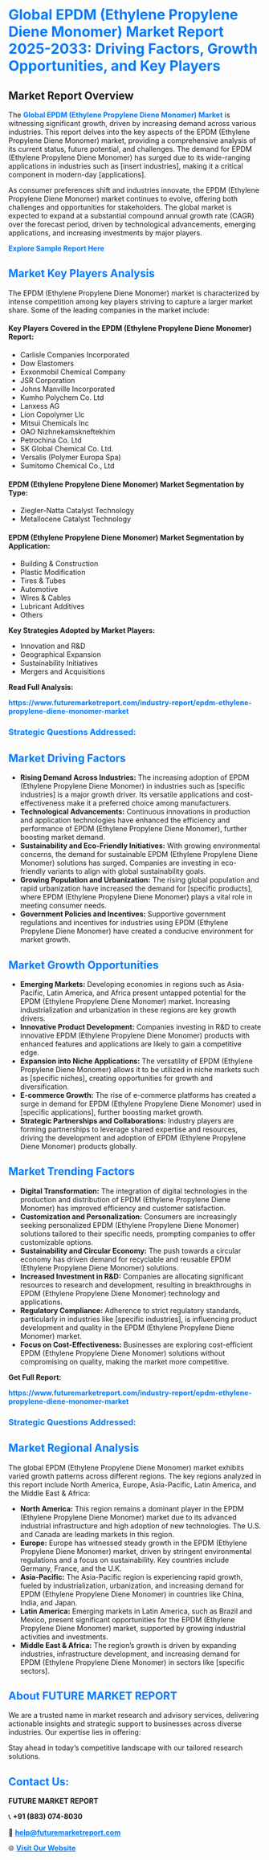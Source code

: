 <h1 style="color: #007BFF;">Global EPDM (Ethylene Propylene Diene Monomer) Market Report 2025-2033: Driving Factors, Growth Opportunities, and Key Players</h1>

<section id="overview">
<h2>Market Report Overview</h2>
<p>The <a href="https://www.futuremarketreport.com/industry-report/epdm-ethylene-propylene-diene-monomer-market" style="color: #007BFF; text-decoration: none;"><strong>Global EPDM (Ethylene Propylene Diene Monomer) Market</strong></a> is witnessing significant growth, driven by increasing demand across various industries. This report delves into the key aspects of the EPDM (Ethylene Propylene Diene Monomer) market, providing a comprehensive analysis of its current status, future potential, and challenges. The demand for EPDM (Ethylene Propylene Diene Monomer) has surged due to its wide-ranging applications in industries such as [insert industries], making it a critical component in modern-day [applications].</p>
<p>As consumer preferences shift and industries innovate, the EPDM (Ethylene Propylene Diene Monomer) market continues to evolve, offering both challenges and opportunities for stakeholders. The global market is expected to expand at a substantial compound annual growth rate (CAGR) over the forecast period, driven by technological advancements, emerging applications, and increasing investments by major players.</p>
</section>

<section id="overview">
<p><a href="https://www.futuremarketreport.com/request-sample/reportId=32930" style="color: #007BFF; text-decoration: none;"><strong>Explore Sample Report Here</strong></a></p>
</section>

<section id="key-players">
<h2 style="color: #007BFF;">Market Key Players Analysis</h2>
<p>The EPDM (Ethylene Propylene Diene Monomer) market is characterized by intense competition among key players striving to capture a larger market share. Some of the leading companies in the market include:</p>
<h4>Key Players Covered in the EPDM (Ethylene Propylene Diene Monomer) Report:</h4>
<ul><li>Carlisle Companies Incorporated</li><li>Dow Elastomers</li><li>Exxonmobil Chemical Company</li><li>JSR Corporation</li><li>Johns Manville Incorporated</li><li>Kumho Polychem Co. Ltd</li><li>Lanxess AG</li><li>Lion Copolymer Llc</li><li>Mitsui Chemicals Inc</li><li>OAO Nizhnekamskneftekhim</li><li>Petrochina Co. Ltd</li><li>SK Global Chemical Co. Ltd.</li><li>Versalis (Polymer Europa Spa)</li><li>Sumitomo Chemical Co., Ltd</li></ul>
<h4>EPDM (Ethylene Propylene Diene Monomer) Market Segmentation by Type:</h4>
<ul><li>Ziegler-Natta Catalyst Technology</li><li>Metallocene Catalyst Technology</li></ul>

<h4>EPDM (Ethylene Propylene Diene Monomer) Market Segmentation by Application:</h4>
<ul><li>Building &amp; Construction</li><li>Plastic Modification</li><li>Tires &amp; Tubes</li><li>Automotive</li><li>Wires &amp; Cables</li><li>Lubricant Additives</li><li>Others</li></ul>
<p><strong>Key Strategies Adopted by Market Players:</strong></p>
<ul>
<li>Innovation and R&D</li>
<li>Geographical Expansion</li>
<li>Sustainability Initiatives</li>
<li>Mergers and Acquisitions</li>
</ul>
</section>

<section>
<p><strong>Read Full Analysis: </strong></p><a href="https://www.futuremarketreport.com/industry-report/epdm-ethylene-propylene-diene-monomer-market" style="color: #007BFF; text-decoration: none;"><strong>https://www.futuremarketreport.com/industry-report/epdm-ethylene-propylene-diene-monomer-market</strong></a>
<h3 style="color: #007BFF;">Strategic Questions Addressed:</h3>
</section>

<section id="driving-factors">
<h2 style="color: #007BFF;">Market Driving Factors</h2>
<ul>
<li><strong>Rising Demand Across Industries:</strong> The increasing adoption of EPDM (Ethylene Propylene Diene Monomer) in industries such as [specific industries] is a major growth driver. Its versatile applications and cost-effectiveness make it a preferred choice among manufacturers.</li>
<li><strong>Technological Advancements:</strong> Continuous innovations in production and application technologies have enhanced the efficiency and performance of EPDM (Ethylene Propylene Diene Monomer), further boosting market demand.</li>
<li><strong>Sustainability and Eco-Friendly Initiatives:</strong> With growing environmental concerns, the demand for sustainable EPDM (Ethylene Propylene Diene Monomer) solutions has surged. Companies are investing in eco-friendly variants to align with global sustainability goals.</li>
<li><strong>Growing Population and Urbanization:</strong> The rising global population and rapid urbanization have increased the demand for [specific products], where EPDM (Ethylene Propylene Diene Monomer) plays a vital role in meeting consumer needs.</li>
<li><strong>Government Policies and Incentives:</strong> Supportive government regulations and incentives for industries using EPDM (Ethylene Propylene Diene Monomer) have created a conducive environment for market growth.</li>
</ul>
</section>

<section id="growth-opportunities">
<h2 style="color: #007BFF;">Market Growth Opportunities</h2>
<ul>
<li><strong>Emerging Markets:</strong> Developing economies in regions such as Asia-Pacific, Latin America, and Africa present untapped potential for the EPDM (Ethylene Propylene Diene Monomer) market. Increasing industrialization and urbanization in these regions are key growth drivers.</li>
<li><strong>Innovative Product Development:</strong> Companies investing in R&D to create innovative EPDM (Ethylene Propylene Diene Monomer) products with enhanced features and applications are likely to gain a competitive edge.</li>
<li><strong>Expansion into Niche Applications:</strong> The versatility of EPDM (Ethylene Propylene Diene Monomer) allows it to be utilized in niche markets such as [specific niches], creating opportunities for growth and diversification.</li>
<li><strong>E-commerce Growth:</strong> The rise of e-commerce platforms has created a surge in demand for EPDM (Ethylene Propylene Diene Monomer) used in [specific applications], further boosting market growth.</li>
<li><strong>Strategic Partnerships and Collaborations:</strong> Industry players are forming partnerships to leverage shared expertise and resources, driving the development and adoption of EPDM (Ethylene Propylene Diene Monomer) products globally.</li>
</ul>
</section>

<section id="trending-factors">
<h2 style="color: #007BFF;">Market Trending Factors</h2>
<ul>
<li><strong>Digital Transformation:</strong> The integration of digital technologies in the production and distribution of EPDM (Ethylene Propylene Diene Monomer) has improved efficiency and customer satisfaction.</li>
<li><strong>Customization and Personalization:</strong> Consumers are increasingly seeking personalized EPDM (Ethylene Propylene Diene Monomer) solutions tailored to their specific needs, prompting companies to offer customizable options.</li>
<li><strong>Sustainability and Circular Economy:</strong> The push towards a circular economy has driven demand for recyclable and reusable EPDM (Ethylene Propylene Diene Monomer) solutions.</li>
<li><strong>Increased Investment in R&D:</strong> Companies are allocating significant resources to research and development, resulting in breakthroughs in EPDM (Ethylene Propylene Diene Monomer) technology and applications.</li>
<li><strong>Regulatory Compliance:</strong> Adherence to strict regulatory standards, particularly in industries like [specific industries], is influencing product development and quality in the EPDM (Ethylene Propylene Diene Monomer) market.</li>
<li><strong>Focus on Cost-Effectiveness:</strong> Businesses are exploring cost-efficient EPDM (Ethylene Propylene Diene Monomer) solutions without compromising on quality, making the market more competitive.</li>
</ul>
</section>

<section>
<p><strong>Get Full Report: </strong></p><a href="https://www.futuremarketreport.com/industry-report/epdm-ethylene-propylene-diene-monomer-market" style="color: #007BFF; text-decoration: none;"><strong>https://www.futuremarketreport.com/industry-report/epdm-ethylene-propylene-diene-monomer-market</strong></a>
<h3 style="color: #007BFF;">Strategic Questions Addressed:</h3>
</section>


<section id="regional-analysis">
<h2 style="color: #007BFF;">Market Regional Analysis</h2>
<p>The global EPDM (Ethylene Propylene Diene Monomer) market exhibits varied growth patterns across different regions. The key regions analyzed in this report include North America, Europe, Asia-Pacific, Latin America, and the Middle East & Africa:</p>
<ul>
<li><strong>North America:</strong> This region remains a dominant player in the EPDM (Ethylene Propylene Diene Monomer) market due to its advanced industrial infrastructure and high adoption of new technologies. The U.S. and Canada are leading markets in this region.</li>
<li><strong>Europe:</strong> Europe has witnessed steady growth in the EPDM (Ethylene Propylene Diene Monomer) market, driven by stringent environmental regulations and a focus on sustainability. Key countries include Germany, France, and the U.K.</li>
<li><strong>Asia-Pacific:</strong> The Asia-Pacific region is experiencing rapid growth, fueled by industrialization, urbanization, and increasing demand for EPDM (Ethylene Propylene Diene Monomer) in countries like China, India, and Japan.</li>
<li><strong>Latin America:</strong> Emerging markets in Latin America, such as Brazil and Mexico, present significant opportunities for the EPDM (Ethylene Propylene Diene Monomer) market, supported by growing industrial activities and investments.</li>
<li><strong>Middle East & Africa:</strong> The region’s growth is driven by expanding industries, infrastructure development, and increasing demand for EPDM (Ethylene Propylene Diene Monomer) in sectors like [specific sectors].</li>
</ul>
</section>

<footer>
<h2 style="color: #007BFF;">About FUTURE MARKET REPORT</h2>
<p>We are a trusted name in market research and advisory services, delivering actionable insights and strategic support to businesses across diverse industries. Our expertise lies in offering:</p>

<p>Stay ahead in today’s competitive landscape with our tailored research solutions.</p>

<h2 style="color: #007BFF;">Contact Us:</h2>
<p><strong>FUTURE MARKET REPORT</strong></p>
<p>📞 <strong>+91 (883) 074-8030</strong></p>
<p>📧 <strong><a href="mailto:help@futuremarketreport.com" style="color: #007BFF;">help@futuremarketreport.com</a></strong></p>
<p>🌐 <strong><a href="https://www.futuremarketreport.com/" style="color: #007BFF;">Visit Our Website</a></strong></p>
</footer>
